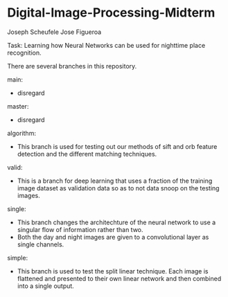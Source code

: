 # Digital-Image-Processing-Midterm
Joseph Scheufele
Jose Figueroa

Task:
Learning how Neural Networks can be used for nighttime place recognition.

There are several branches in this repository.

main:
 - disregard

master:
 - disregard

algorithm:
 - This branch is used for testing out our methods of sift and orb feature detection and the different matching techniques.

valid:
 - This is a branch for deep learning that uses a fraction of the training image dataset as validation data so as to not data snoop on the testing images.

single: 
 - This branch changes the architechture of the neural network to use a singular flow of information rather than two.
 - Both the day and night images are given to a convolutional layer as single channels.

simple:
 - This branch is used to test the split linear technique. Each image is flattened and presented to their own linear network and then combined into a single output.



